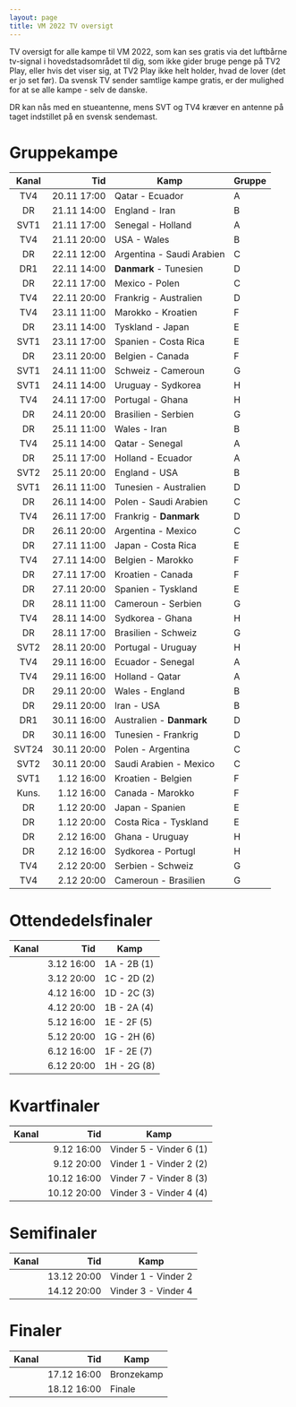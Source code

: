```yaml
---
layout: page
title: VM 2022 TV oversigt
---
```


TV oversigt for alle kampe til VM 2022, som kan ses gratis via det luftbårne tv-signal i hovedstadsområdet til dig, som ikke gider bruge penge på TV2 Play, eller hvis det viser sig, at TV2 Play ikke helt holder, hvad de lover (det er jo set før). Da svensk TV sender samtlige kampe gratis, er der mulighed for at se alle kampe - selv de danske.

DR kan nås med en stueantenne, mens SVT og TV4 kræver en antenne på taget indstillet på en svensk sendemast.

# Gruppekampe

| Kanal | Tid         | Kamp                      | Gruppe |
|:-----:|------------:|---------------------------|--------|
| TV4   | 20.11 17:00 | Qatar - Ecuador           | A
| DR    | 21.11 14:00 | England - Iran            | B
| SVT1  | 21.11 17:00 | Senegal - Holland         | A
| TV4   | 21.11 20:00 | USA - Wales               | B
| DR    | 22.11 12:00 | Argentina - Saudi Arabien | C
| DR1   | 22.11 14:00 | **Danmark** - Tunesien    | D
| DR    | 22.11 17:00 | Mexico - Polen            | C
| TV4   | 22.11 20:00 | Frankrig - Australien     | D
| TV4   | 23.11 11:00 | Marokko - Kroatien        | F
| DR    | 23.11 14:00 | Tyskland - Japan          | E
| SVT1  | 23.11 17:00 | Spanien - Costa Rica      | E
| DR    | 23.11 20:00 | Belgien - Canada          | F
| SVT1  | 24.11 11:00 | Schweiz - Cameroun        | G
| SVT1  | 24.11 14:00 | Uruguay - Sydkorea        | H
| TV4   | 24.11 17:00 | Portugal - Ghana          | H
| DR    | 24.11 20:00 | Brasilien - Serbien       | G
| DR    | 25.11 11:00 | Wales - Iran              | B
| TV4   | 25.11 14:00 | Qatar - Senegal           | A
| DR    | 25.11 17:00 | Holland - Ecuador         | A
| SVT2  | 25.11 20:00 | England - USA             | B
| SVT1  | 26.11 11:00 | Tunesien - Australien     | D
| DR    | 26.11 14:00 | Polen - Saudi Arabien     | C
| TV4   | 26.11 17:00 | Frankrig - **Danmark**    | D
| DR    | 26.11 20:00 | Argentina - Mexico        | C
| DR    | 27.11 11:00 | Japan - Costa Rica        | E
| TV4   | 27.11 14:00 | Belgien - Marokko         | F
| DR    | 27.11 17:00 | Kroatien - Canada         | F
| DR    | 27.11 20:00 | Spanien - Tyskland        | E
| DR    | 28.11 11:00 | Cameroun - Serbien        | G
| TV4   | 28.11 14:00 | Sydkorea - Ghana          | H
| DR    | 28.11 17:00 | Brasilien - Schweiz       | G
| SVT2  | 28.11 20:00 | Portugal - Uruguay        | H
| TV4   | 29.11 16:00 | Ecuador - Senegal         | A
| TV4   | 29.11 16:00 | Holland - Qatar           | A
| DR    | 29.11 20:00 | Wales - England           | B
| DR    | 29.11 20:00 | Iran - USA                | B
| DR1   | 30.11 16:00 | Australien - **Danmark**  | D
| DR    | 30.11 16:00 | Tunesien - Frankrig       | D
| SVT24 | 30.11 20:00 | Polen - Argentina         | C
| SVT2  | 30.11 20:00 | Saudi Arabien - Mexico    | C
| SVT1  |  1.12 16:00 | Kroatien - Belgien        | F
| Kuns. |  1.12 16:00 | Canada - Marokko          | F
| DR    |  1.12 20:00 | Japan - Spanien           | E
| DR    |  1.12 20:00 | Costa Rica - Tyskland     | E
| DR    |  2.12 16:00 | Ghana - Uruguay           | H
| DR    |  2.12 16:00 | Sydkorea - Portugl        | H
| TV4   |  2.12 20:00 | Serbien - Schweiz         | G
| TV4   |  2.12 20:00 | Cameroun - Brasilien      | G

# Ottendedelsfinaler

| Kanal | Tid        | Kamp                       |
|:-----:|-----------:|----------------------------|
|       | 3.12 16:00 | 1A - 2B (1)
|       | 3.12 20:00 | 1C - 2D (2)
|       | 4.12 16:00 | 1D - 2C (3)
|       | 4.12 20:00 | 1B - 2A (4)
|       | 5.12 16:00 | 1E - 2F (5)
|       | 5.12 20:00 | 1G - 2H (6)
|       | 6.12 16:00 | 1F - 2E (7)
|       | 6.12 20:00 | 1H - 2G (8)

# Kvartfinaler

| Kanal | Tid         | Kamp                    |
|:-----:|------------:|-------------------------|
|       |  9.12 16:00 | Vinder 5 - Vinder 6 (1)
|       |  9.12 20:00 | Vinder 1 - Vinder 2 (2)
|       | 10.12 16:00 | Vinder 7 - Vinder 8 (3)
|       | 10.12 20:00 | Vinder 3 - Vinder 4 (4)

# Semifinaler

| Kanal | Tid         | Kamp                |
|:-----:|------------:|---------------------|
|       | 13.12 20:00 | Vinder 1 - Vinder 2
|       | 14.12 20:00 | Vinder 3 - Vinder 4

# Finaler

| Kanal | Tid         | Kamp                |
|:-----:|------------:|---------------------|
|       | 17.12 16:00 | Bronzekamp
|       | 18.12 16:00 | Finale
